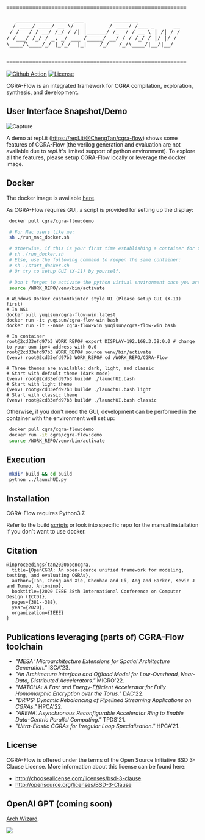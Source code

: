 <pre>
========================================================

   ________________  ___         ________             
  / ____/ ____/ __ \/   |       / ____/ /___ _      __
 / /   / / __/ /_/ / /| |______/ /_  / / __ \ | /| / /
/ /___/ /_/ / _, _/ ___ /_____/ __/ / / /_/ / |/ |/ / 
\____/\____/_/ |_/_/  |_|    /_/   /_/\____/|__/|__/  
                                                      

========================================================
</pre>
[![Github Action](https://github.com/tancheng/CGRA-Flow/actions/workflows/main.yml/badge.svg)](https://github.com/tancheng/CGRA-Flow/actions/workflows/main.yml)
[![License](https://img.shields.io/badge/License-BSD_3--Clause-blue.svg)](https://opensource.org/licenses/BSD-3-Clause)

CGRA-Flow is an integrated framework for CGRA compilation, exploration, synthesis, and development.

User Interface Snapshot/Demo
--------------------------------------------------------------------------
![Capture](https://user-images.githubusercontent.com/6756658/213010564-fa74b34e-218f-435e-9e8e-ef5a40f8899d.PNG)

A demo at repl.it (https://repl.it/@ChengTan/cgra-flow) shows some features of CGRA-Flow (the verilog generation and evaluation are not available due to *repl.it*'s limited support of python environment). To explore all the features, please setup CGRA-Flow locally or leverage the docker image.

Docker
--------------------------------------------------------
The docker image is available
[here](https://hub.docker.com/r/cgra/cgra-flow/tags).

As CGRA-Flow requires GUI, a script is provided for setting up the display:
```sh
 docker pull cgra/cgra-flow:demo

 # For Mac users like me:
 sh ./run_mac_docker.sh

 # Otherwise, if this is your first time establishing a container for CGRA-Flow:
 # sh ./run_docker.sh
 # Else, use the following command to reopen the same container:
 # sh ./start_docker.sh
 # Or try to setup GUI (X-11) by yourself.

 # Don't forget to activate the python virtual environment once you are in the container:
 source /WORK_REPO/venv/bin/activate
```

```shell
# Windows Docker customtkinter style UI (Please setup GUI (X-11) first)
# In WSL
docker pull yuqisun/cgra-flow-win:latest
docker run -it yuqisun/cgra-flow-win bash
docker run -it --name cgra-flow-win yuqisun/cgra-flow-win bash

# In container
root@2cd33efd97b3 WORK_REPO# export DISPLAY=192.168.3.38:0.0 # change to your own ipv4 address with 0.0
root@2cd33efd97b3 WORK_REPO# source venv/bin/activate
(venv) root@2cd33efd97b3 WORK_REPO# cd /WORK_REPO/CGRA-Flow

# Three themes are available: dark, light, and classic
# Start with default theme (dark mode)
(venv) root@2cd33efd97b3 build# ./launchUI.bash
# Start with light theme
(venv) root@2cd33efd97b3 build# ./launchUI.bash light
# Start with classic theme
(venv) root@2cd33efd97b3 build# ./launchUI.bash classic
```

Otherwise, if you don't need the GUI, development can be performed in the container with the environment well set up:
```sh
 docker pull cgra/cgra-flow:demo
 docker run -it cgra/cgra-flow:demo
 source /WORK_REPO/venv/bin/activate
```

Execution
--------------------------------------------------------
```sh
 mkdir build && cd build
 python ../launchUI.py
```

Installation
--------------------------------------------------------

CGRA-Flow requires Python3.7.

Refer to the build [scripts](https://github.com/tancheng/CGRA-Flow/blob/master/.github/workflows/main.yml) or look into specific repo for the manual installation if you don't want to use docker.


Citation
--------------------------------------------------------------------------
```
@inproceedings{tan2020opencgra,
  title={OpenCGRA: An open-source unified framework for modeling, testing, and evaluating CGRAs},
  author={Tan, Cheng and Xie, Chenhao and Li, Ang and Barker, Kevin J and Tumeo, Antonino},
  booktitle={2020 IEEE 38th International Conference on Computer Design (ICCD)},
  pages={381--388},
  year={2020},
  organization={IEEE}
}
```

Publications leveraging (parts of) CGRA-Flow toolchain
--------------------------------------------------------------------------
- _"MESA: Microarchitecture Extensions for Spatial Architecture Generation."_ ISCA'23.
- _"An Architecture Interface and Offload Model for Low-Overhead, Near-Data, Distributed Accelerators."_ MICRO'22.
- _"MATCHA: A Fast and Energy-Efficient Accelerator for Fully Homomorphic Encryption over the Torus."_ DAC'22.
- _"DRIPS: Dynamic Rebalancing of Pipelined Streaming Applications on CGRAs."_ HPCA'22.
- _"ARENA: Asynchronous Reconfigurable Accelerator Ring to Enable Data-Centric Parallel Computing."_ TPDS'21.
- _"Ultra-Elastic CGRAs for Irregular Loop Specialization."_ HPCA'21.



License
--------------------------------------------------------------------------

CGRA-Flow is offered under the terms of the Open Source Initiative BSD 3-Clause License. More information about this license can be found here:

  - http://choosealicense.com/licenses/bsd-3-clause
  - http://opensource.org/licenses/BSD-3-Clause



OpenAI GPT (coming soon)
--------------------------------------------------------------------------
[Arch Wizard](https://chat.openai.com/g/g-fUWqOuKFe-arch-wizard).

![](https://github.com/tancheng/CGRA-Flow/assets/6756658/07db560a-65aa-4bed-8f0a-f0b3c07df893)
